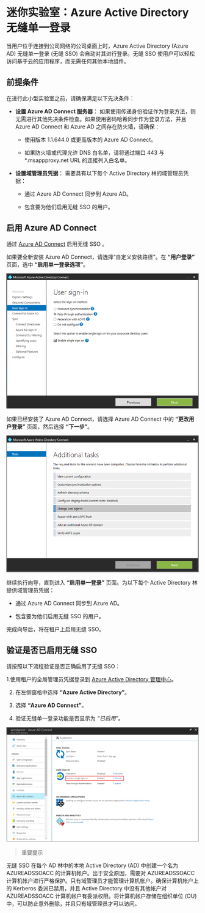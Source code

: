 ﻿# 迷你实验室：Azure Active Directory 无缝单一登录

 


当用户位于连接到公司网络的公司桌面上时，Azure Active Directory (Azure AD) 无缝单一登录 (无缝 SSO) 会自动对其进行登录。无缝 SSO 使用户可以轻松访问基于云的应用程序，而无需任何其他本地组件。


## 前提条件

在进行此小型实验室之前，请确保满足以下先决条件：

* **设置 Azure AD Connect 服务器**： 如果使用传递身份验证作为登录方法，则无需进行其他先决条件检查。如果使用密码哈希同步作为登录方法，并且 Azure AD Connect 和 Azure AD 之间存在防火墙，请确保：

	* 使用版本 1.1.644.0 或更高版本的 Azure AD Connect。
	
	* 如果防火墙或代理允许 DNS 白名单，请将通过端口 443 与 *.msappproxy.net URL 的连接列入白名单。 


* **设置域管理员凭据**： 需要具有以下每个 Active Directory 林的域管理员凭据：

	* 通过 Azure AD Connect 同步到 Azure AD。
	
	* 包含要为他们启用无缝 SSO 的用户。

## 启用 Azure AD Connect

通过 [Azure AD Connect](https://docs.microsoft.com/zh-cn/azure/active-directory/hybrid/whatis-hybrid-identity) 启用无缝 SSO 。

如果要全新安装 Azure AD Connect，请选择“自定义安装路径”[](https://docs.microsoft.com/zh-cn/azure/active-directory/hybrid/how-to-connect-install-custom)。在 **“用户登录”** 页面，选中 **“启用单一登录选项”**。

![Azure AD Connect：用户登录](../../Linked_Image_Files/SSO_demo_image1.png)

如果已经安装了 Azure AD Connect，请选择 Azure AD Connect 中的 **“更改用户登录”** 页面，然后选择 **“下一步”**。

![Azure AD Connect：更改用户登录](../../Linked_Image_Files/SSO_demo_image2.png)

继续执行向导，直到进入 **“启用单一登录”** 页面。为以下每个 Active Directory 林提供域管理员凭据：

* 通过 Azure AD Connect 同步到 Azure AD。

* 包含要为他们启用无缝 SSO 的用户。

完成向导后，将在租户上启用无缝 SSO。

## 验证是否已启用无缝 SSO

请按照以下流程验证是否正确启用了无缝 SSO：

1.使用租户的全局管理员凭据登录到 [Azure Active Directory 管理中心](https://aad.portal.azure.com/)。

2. 在左侧窗格中选择 **“Azure Active Directory”**。

3. 选择 **“Azure AD Connect”**。

4. 验证无缝单一登录功能是否显示为 *“已启用”*。

![Azure 门户：“Azure AD Connect”窗格](../../Linked_Image_Files/SSO_demo_image3.png)

>重要提示

无缝 SSO 在每个 AD 林中的本地 Active Directory (AD) 中创建一个名为 AZUREADSSOACC 的计算机帐户。出于安全原因，需要对 AZUREADSSOACC 计算机帐户进行严格保护。只有域管理员才能管理计算机帐户。确保计算机帐户上的 Kerberos 委派已禁用，并且 Active Directory 中没有其他帐户对 AZUREADSSOACC 计算机帐户有委派权限。将计算机帐户存储在组织单位 (OU) 中，可以防止意外删除，并且只有域管理员才可以访问。
